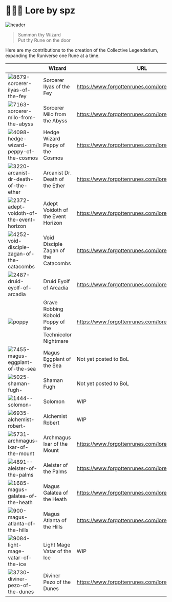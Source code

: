 
#  🧙🏼‍♂️ Lore by spz
![header](https://user-images.githubusercontent.com/91800037/151713963-b2aafaf4-31ed-4bda-aebf-8c92b87d92f8.png)

> Summon thy Wizard  
> Put thy Rune on the door

Here are my contributions to the creation of the Collective Legendarium, expanding the Runiverse one Rune at a time. 

|  | Wizard | URL |
|---|---|---|
| ![8679-sorcerer-ilyas-of-the-fey](https://user-images.githubusercontent.com/91800037/151445180-07e72ed4-cf36-435f-86b6-6877af0e08fc.png) | Sorcerer Ilyas of the Fey | https://www.forgottenrunes.com/lore/wizards/8679/0 |
| ![7163-sorcerer-milo-from-the-abyss](https://user-images.githubusercontent.com/91800037/151445255-983c13d9-593c-457f-80ba-82847c563b6f.png) | Sorcerer Milo from the Abyss | https://www.forgottenrunes.com/lore/wizards/7163/0 |
| ![4098-hedge-wizard-peppy-of-the-cosmos](https://user-images.githubusercontent.com/91800037/151445347-f996695f-ec17-49c2-8ecf-b3b3c68f75eb.png) | Hedge Wizard Peppy of the Cosmos | https://www.forgottenrunes.com/lore/wizards/4098/0 |
| ![3220-arcanist-dr-death-of-the-ether](https://user-images.githubusercontent.com/91800037/151445421-3ee365a4-7f9c-4a29-9726-6d38e8804659.png) | Arcanist Dr. Death of the Ether | https://www.forgottenrunes.com/lore/wizards/3220/0 |
| ![2372-adept-voidoth-of-the-event-horizon](https://user-images.githubusercontent.com/91800037/151445473-4b0db946-a3cd-4393-a3b3-c2776f507999.png) | Adept Voidoth of the Event Horizon | https://www.forgottenrunes.com/lore/wizards/2372/0 |
| ![4252-void-disciple-zagan-of-the-catacombs](https://user-images.githubusercontent.com/91800037/151445522-6369f9a6-3ab4-4c2a-8961-903bd98cb67c.png) | Void Disciple Zagan of the Catacombs | https://www.forgottenrunes.com/lore/wizards/4252/0 |
| ![2487-druid-eyolf-of-arcadia](https://user-images.githubusercontent.com/91800037/151445564-51a9c12a-7620-4bba-a526-183c82ea618f.png) | Druid Eyolf of Arcadia | https://www.forgottenrunes.com/lore/wizards/2487/0 |
| ![poppy](https://user-images.githubusercontent.com/91800037/151445756-00919e6c-5241-42cc-89cc-8dc46b5195cc.png) | Grave Robbing Kobold Poppy of the Technicolor Nightmare | https://www.forgottenrunes.com/lore/souls/9383/0 |
| ![7455-magus-eggplant-of-the-sea](https://user-images.githubusercontent.com/91800037/151445980-cbbcdd3b-bdfb-4ddc-92c7-bcc253ade110.png) | Magus Eggplant of the Sea | Not yet posted to BoL |
| ![5025-shaman-fugh-](https://user-images.githubusercontent.com/91800037/151446123-dbc54818-d0d0-4fd9-ace4-8050cb1a45c9.png) | Shaman Fugh | Not yet posted to BoL |
| ![1444--solomon-](https://user-images.githubusercontent.com/91800037/151446314-df9ae2e4-02c2-4ba5-92b8-58b4b0a4178b.png) | Solomon | WIP |
| ![6935-alchemist-robert-](https://user-images.githubusercontent.com/91800037/151446346-a2cb66a8-f096-44d1-813c-6402f5594bf8.png) | Alchemist Robert | WIP |
| ![5731-archmagus-ixar-of-the-mount](https://user-images.githubusercontent.com/91800037/151446379-8fa94392-cb9d-4694-8323-4c915cab33cb.png) | Archmagus Ixar of the Mount | https://www.forgottenrunes.com/lore/wizards/5731/0 |
| ![4891--aleister-of-the-palms](https://user-images.githubusercontent.com/91800037/151446412-86e56d61-cff0-439c-a8b6-d1b09b1c4878.png) | Aleister of the Palms | https://www.forgottenrunes.com/lore/wizards/4891/0 |
| ![1685-magus-galatea-of-the-heath](https://user-images.githubusercontent.com/91800037/151446434-d0aeed5d-8829-4d32-8cd7-7cd2d692c7c1.png) | Magus Galatea of the Heath | https://www.forgottenrunes.com/lore/wizards/1685/0 |
| ![900-magus-atlanta-of-the-hills](https://user-images.githubusercontent.com/91800037/151446467-4141a62f-6677-4191-a368-bf591af7861b.png) | Magus Atlanta of the Hills | https://www.forgottenrunes.com/lore/wizards/900/0 |
| ![9084-light-mage-vatar-of-the-ice](https://user-images.githubusercontent.com/91800037/151446643-d1662a8b-84a0-4430-9920-2352468b5bd6.png) | Light Mage Vatar of the Ice | WIP |
| ![3730-diviner-pezo-of-the-dunes](https://user-images.githubusercontent.com/91800037/151446681-63a5c409-a81c-4bd7-b669-b5bc21282426.png) | Diviner Pezo of the Dunes | https://www.forgottenrunes.com/lore/wizards/3730/0 |
